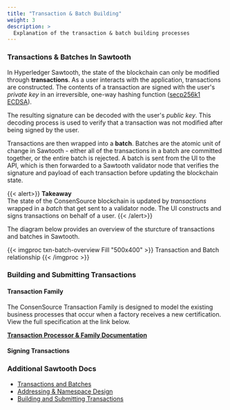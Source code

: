 ```yaml
---
title: "Transaction & Batch Building"
weight: 3
description: >
  Explanation of the transaction & batch building processes
---
```


### Transactions & Batches In Sawtooth

In Hyperledger Sawtooth, the state of the blockchain can only be modified through **transactions**. As a user interacts with the application, transactions are constructed. The contents of a transaction are signed with the user's _private key_ in an irreversible, one-way hashing function ([secp256k1 ECDSA](https://sawtooth.hyperledger.org/docs/core/releases/1.0/_autogen/txn_submit_tutorial.html?highlight=secp256k1#creating-private-and-public-keys)).

The resulting signature can be decoded with the user's _public key_. This decoding process is used to verify that a transaction was not modified after being signed by the user.

Transactions are then wrapped into a **batch**. Batches are the atomic unit of change in Sawtooth - either all of the transactions in a batch are committed together, or the entire batch is rejected. A batch is sent from the UI to the API, which is then forwarded to a Sawtooth validator node that verifies the signature and payload of each transaction before updating the blockchain state.

{{< alert>}}
<b>Takeaway</b><br/>
The state of the ConsenSource blockchain is updated by _transactions_ wrapped in a _batch_ that get sent to a validator node. The UI constructs and signs transactions on behalf of a user.
{{< /alert>}}

The diagram below provides an overview of the sturcture of transactions and batches in Sawtooth.

{{< imgproc txn-batch-overview Fill "500x400" >}}
Transaction and Batch relationship
{{< /imgproc >}}

### Building and Submitting Transactions

#### Transaction Family

The ConsenSource Transaction Family is designed to model the existing business processes that occur when a factory receives a new certification. View the full specification at the link below.

**[Transaction Processor & Family Documentation](/consensource-docs/docs/developer/txn-processor/)**

#### Signing Transactions

### Additional Sawtooth Docs

- [Transactions and Batches](https://sawtooth.hyperledger.org/docs/core/releases/1.0/architecture/transactions_and_batches.html#transactions-and-batches)
- [Addressing & Namespace Design](https://sawtooth.hyperledger.org/docs/core/releases/1.0/app_developers_guide/address_and_namespace.html#address-and-namespace-design)
- [Building and Submitting Transactions](https://sawtooth.hyperledger.org/docs/core/nightly/1-1/_autogen/txn_submit_tutorial.html#building-and-submitting-transactions)
